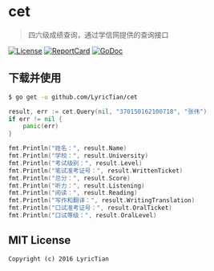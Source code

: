 # cet

> 四六级成绩查询，通过学信网提供的查询接口

[![License][License-Image]][License-Url] [![ReportCard][ReportCard-Image]][ReportCard-Url] [![GoDoc][GoDoc-Image]][GoDoc-Url]

## 下载并使用

``` bash
$ go get -u github.com/LyricTian/cet
```

``` go
result, err := cet.Query(nil, "370150162100718", "张伟")
if err != nil {
    panic(err)
}

fmt.Println("姓名：", result.Name)
fmt.Println("学校：", result.University)
fmt.Println("考试级别：", result.Level)
fmt.Println("笔试准考证号：", result.WrittenTicket)
fmt.Println("总分：", result.Score)
fmt.Println("听力：", result.Listening)
fmt.Println("阅读：", result.Reading)
fmt.Println("写作和翻译：", result.WritingTranslation)
fmt.Println("口试准考证号：", result.OralTicket)
fmt.Println("口试等级：", result.OralLevel)
```

## MIT License

```
Copyright (c) 2016 LyricTian
```

[License-Url]: http://opensource.org/licenses/MIT
[License-Image]: https://img.shields.io/npm/l/express.svg
[ReportCard-Url]: https://goreportcard.com/report/github.com/LyricTian/fuh
[ReportCard-Image]: https://goreportcard.com/badge/github.com/LyricTian/fuh
[GoDoc-Url]: https://godoc.org/github.com/LyricTian/fuh
[GoDoc-Image]: https://godoc.org/github.com/LyricTian/fuh?status.svg